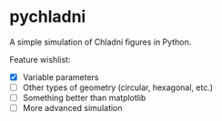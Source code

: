 # pychladni
A simple simulation of Chladni figures in Python.

Feature wishlist:

- [x] Variable parameters
- [ ] Other types of geometry (circular, hexagonal, etc.)
- [ ] Something better than matplotlib
- [ ] More advanced simulation

